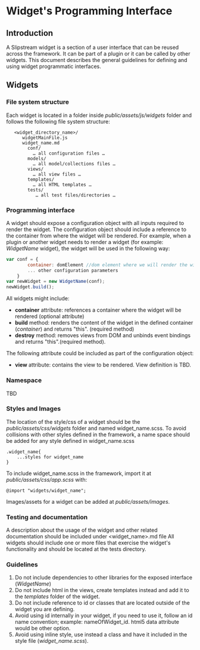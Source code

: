 # Widget's Programming Interface

## Introduction
A Slipstream widget is a section of a user interface that can be reused across the framework. It can be part of a plugin or it can be called by other widgets.
This document describes the general guidelines for defining and using widget programmatic interfaces.


## Widgets

### File system structure
Each widget is located in a folder inside *public/assets/js/widgets* folder and follows the following file system structure:

```
   <widget_directory_name>/
      widgetMainFile.js
      widget_name.md
        conf/
          … all configuration files …
        models/
          … all model/collections files …
        views/
          … all view files …
        templates/
          … all HTML templates …
        tests/
           … all test files/directories …
```

### Programming interface
A widget should expose a configuration object with all inputs required to render the widget.
The configuration object should include a reference to the container from where the widget will be rendered.
For example, when a plugin or another widget needs to render a widget (for example: *WidgetName* widget), the widget will be used in the following way:

```javascript
var conf = {
        container: domElement //dom element where we will render the widget ($container.append(content))
        ... other configuration parameters
    }
var newWidget = new WidgetName(conf);
newWidget.build();
```

All widgets might include:
- **container** attribute: references a container where the widget will be rendered (optional attribute)
- **build** method: renders the content of the widget in the defined container (*container*) and returns "this". (required method)
- **destroy** method: removes views from DOM and unbinds event bindings and returns "this".(required method).

The following attribute could be included as part of the configuration object:
- **view** attribute: contains the view to be rendered. View definition is TBD.

### Namespace
TBD

### Styles and Images
The location of the style/css of a widget should be the *public/assets/css/widgets* folder and named widget_name.scss.
To avoid collisions with other styles defined in the framework, a name space should be added for any style defined in widget_name.scss

```
.widget_name{
    ...styles for widget_name
}
```

To include widget_name.scss in the framework, import it at *public/assets/css/app.scss* with:

```
@import "widgets/widget_name";
```

Images/assets for a widget can be added at *public/assets/images*.


### Testing and documentation
A description about the usage of the widget and other related documentation should be included under <widget_name>.md file
All widgets should include one or more files that exercise the widget's functionality and should be located at the tests directory.


### Guidelines
1. Do not include dependencies to other libraries for the exposed interface (*WidgetName*)
2. Do not include html in the views, create templates instead and add it to the *templates* folder of the widget.
3. Do not include reference to id or classes that are located outside of the widget you are defining.
4. Avoid using id internally in your widget, if you need to use it, follow an id name convention; example: nameOfWidget_id. html5 data attribute would be other option.
5. Avoid using inline style, use instead a class and have it included in the style file (*widget_name.scss*).

